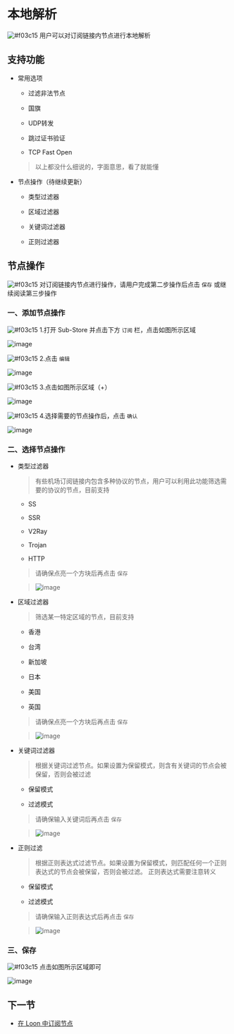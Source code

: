 # 本地解析

![#f03c15](https://placehold.it/15/f03c15/000000?text=+) 用户可以对订阅链接内节点进行本地解析

## 支持功能

- 常用选项

  - 过滤非法节点

  - 国旗

  - UDP转发

  - 跳过证书验证

  - TCP Fast Open

  > 以上都没什么细说的，字面意思，看了就能懂

- 节点操作（待继续更新）

  - 类型过滤器

  - 区域过滤器

  - 关键词过滤器

  - 正则过滤器

## 节点操作

![#f03c15](https://placehold.it/15/f03c15/000000?text=+) 对订阅链接内节点进行操作，请用户完成第二步操作后点击 `保存` 或继续阅读第三步操作

### 一、添加节点操作

![#f03c15](https://placehold.it/15/f03c15/000000?text=+) 1.打开 Sub-Store 并点击下方 `订阅` 栏，点击如图所示区域

![image](https://raw.githubusercontent.com/chiupam/tutorial-image/master/Sub-Store/Local_esolution_1.jpg)

![#f03c15](https://placehold.it/15/f03c15/000000?text=+) 2.点击 `编辑`

![image](https://raw.githubusercontent.com/chiupam/tutorial-image/master/Sub-Store/Local_esolution_2.jpg)

![#f03c15](https://placehold.it/15/f03c15/000000?text=+) 3.点击如图所示区域（+）

![image](https://raw.githubusercontent.com/chiupam/tutorial-image/master/Sub-Store/Local_esolution_3.jpg)

![#f03c15](https://placehold.it/15/f03c15/000000?text=+) 4.选择需要的节点操作后，点击 `确认`

![image](https://raw.githubusercontent.com/chiupam/tutorial-image/master/Sub-Store/Local_esolution_4.jpg)

### 二、选择节点操作

- 类型过滤器

   > 有些机场订阅链接内包含多种协议的节点，用户可以利用此功能筛选需要的协议的节点，目前支持

   - SS

   - SSR

   - V2Ray

   - Trojan

   - HTTP

   > 请确保点亮一个方块后再点击 `保存`

   > ![image](https://raw.githubusercontent.com/chiupam/tutorial-image/master/Sub-Store/Local_esolution_type.jpg)

- 区域过滤器

  > 筛选某一特定区域的节点，目前支持

  - 香港

  - 台湾

  - 新加坡

  - 日本

  - 美国

  - 英国

  > 请确保点亮一个方块后再点击 `保存`

  > ![image](https://raw.githubusercontent.com/chiupam/tutorial-image/master/Sub-Store/Local_esolution_area.jpg)

- 关键词过滤器

  > 根据关键词过滤节点。如果设置为保留模式，则含有关键词的节点会被保留，否则会被过滤

  - 保留模式

  - 过滤模式

  > 请确保输入关键词后再点击 `保存`

  > ![image](https://raw.githubusercontent.com/chiupam/tutorial-image/master/Sub-Store/Local_esolution_keyword.jpg)

- 正则过滤

  > 根据正则表达式过滤节点。如果设置为保留模式，则匹配任何一个正则表达式的节点会被保留，否则会被过滤。 正则表达式需要注意转义

  - 保留模式

  - 过滤模式

  > 请确保输入正则表达式后再点击 `保存`

  > ![image](https://raw.githubusercontent.com/chiupam/tutorial-image/master/Sub-Store/Local_esolution_regex.jpg)

### 三、保存

![#f03c15](https://placehold.it/15/f03c15/000000?text=+) 点击如图所示区域即可

![image](https://raw.githubusercontent.com/chiupam/tutorial-image/master/Sub-Store/Local_esolution_5.jpg)

## 下一节

- [在 Loon 中订阅节点](https://github.com/chiupam/tutorial/blob/master/Sub-Store/Loon_remote.md)